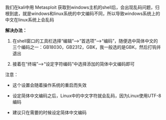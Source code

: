 我们在kali中用 Metasploit 获取到windows主机的shell后，会出现乱码问题，归根到底，就是windows和linux系统的中文编码不同，所以导致windows系统上的中文在linux系统上会乱码

**解决办法：**

1.  在shell窗口的工具栏选择“编辑”——>“首选项”——>“编码”，随便选中简体中文的三个编码之一：GB18030，GB2312，GBK，我一般选的是GBK，然后打钩并退出
2.  接着在“终端”——>“设定字符编码”中选择添加的简体中文编码即可

注意：

*   这个设置会随着操作系统的重启而失效
*   设定简体中文编码之后，Linux中的中文字符就会乱码，因为Linux使用UTF-8编码
*   建议只在需要的时候设定简体中文编码